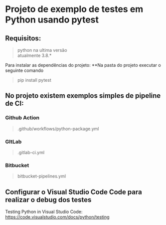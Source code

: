 # Projeto de exemplo de testes em Python usando pytest

## Requisitos:
> python na ultima versão  
> atualmente 3.8.*

Para instalar as dependências do projeto:
**Na pasta do projeto executar o seguinte comando 

> pip install pytest
  
  
## No projeto existem exemplos simples de pipeline de CI:

### Github Action 
>.github/workflows/python-package.yml

### GItLab
>.gitlab-ci.yml

### Bitbucket
> bitbucket-pipelines.yml


## Configurar o Visual Studio Code Code para realizar o debug dos testes
Testing Python in Visual Studio Code:
https://code.visualstudio.com/docs/python/testing